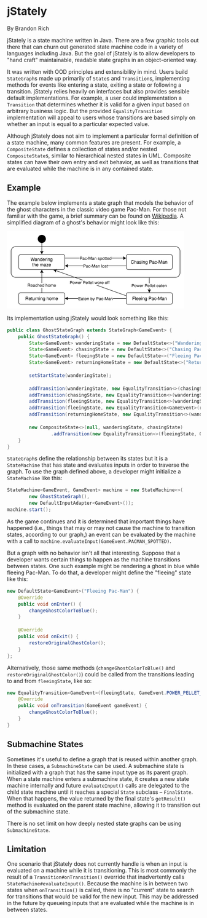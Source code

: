 jStately
========

By Brandon Rich

jStately is a state machine written in Java. There are a few graphic tools out
there that can churn out generated state machine code in a variety of languages
including Java. But the goal of jStately is to allow developers to "hand craft"
maintainable, readable state graphs in an object-oriented way.

It was written with OOD principles and extensibility in mind. Users build
`StateGraph`s made up primarily of `State`s and `Transition`s, implementing
methods for events like entering a state, exiting a state or following a
transition. jStately relies heavily on interfaces but also provides sensible
default implementations. For example, a user could implementation a
`Transition` that determines whether it is valid for a given input based on
arbitrary business logic. But the provided `EqualityTransition` implementation
will appeal to users whose transitions are based simply on whether an input is
equal to a particular expected value.

Although jStately does not aim to implement a particular formal definition
of a state machine, many common features are present. For example, a
`CompositeState` defines a collection of states and/or nested
`CompositeState`s, similar to hierarchical nested states in UML.
Composite states can have their own entry and exit behavior, as well as
transitions that are evaluated while the machine is in any contained state.

Example 
-------

The example below implements a state graph that models the behavior of the
ghost characters in the classic video game Pac-Man. For those not familiar with
the game, a brief summary can be found on
[Wikipedia](https://en.wikipedia.org/wiki/Pac-Man#Gameplay). A simplified
diagram of a ghost's behavior might look like this:

![Pac-Man Ghost state graph](readme/PacManGhostStateGraph.png) 

Its implementation using jStately would look something like this:

```java
public class GhostStateGraph extends StateGraph<GameEvent> {
    public GhostStateGraph() {
        State<GameEvent> wanderingState = new DefaultState<>("Wandering maze");
        State<GameEvent> chasingState = new DefaultState<>("Chasing Pac-Man");
        State<GameEvent> fleeingState = new DefaultState<>("Fleeing Pac-Man");
        State<GameEvent> returningHomeState = new DefaultState<>("Returning home");

        setStartState(wanderingState);

        addTransition(wanderingState, new EqualityTransition<>(chasingState, GameEvent.PACMAN_SPOTTED));
        addTransition(chasingState, new EqualityTransition<>(wanderingState, GameEvent.PACMAN_LOST));
        addTransition(fleeingState, new EqualityTransition<>(wanderingState, GameEvent.POWER_PELLET_WORE_OFF));
        addTransition(fleeingState, new EqualityTransition<GameEvent>(returningHomeState, GameEvent.GHOST_EATEN));
        addTransition(returningHomeState, new EqualityTransition<>(wanderingState, GameEvent.GHOST_REACHED_HOME));

        new CompositeState<>(null, wanderingState, chasingState)
                .addTransition(new EqualityTransition<>(fleeingState, GameEvent.POWER_PELLET_EATEN));
    }
} 
```

`StateGraph`s define the relationship between its states but it is a
`StateMachine` that has state and evaluates inputs in order to traverse the
graph. To use the graph defined above, a developer might initialize a
`StateMachine` like this:

```java
StateMachine<GameEvent, GameEvent> machine = new StateMachine<>(
        new GhostStateGraph(),
        new DefaultInputAdapter<GameEvent>());
machine.start();
```

As the game continues and it is determined that important things have happened
(i.e., things that may or may not cause the machine to transition states,
according to our graph,) an event can be evaluated by the machine with a call
to `machine.evaluateInput(GameEvent.PACMAN_SPOTTED)`.

But a graph with no behavior isn't all that interesting. Suppose that a
developer wants certain things to happen as the machine transitions between
states. One such example might be rendering a ghost in blue while fleeing
Pac-Man. To do that, a developer might define the "fleeing" state like this:

```java
new DefaultState<GameEvent>("Fleeing Pac-Man") {
    @Override
    public void onEnter() {
        changeGhostColorToBlue();
    }

    @Override
    public void onExit() {
        restoreOriginalGhostColor();
    }
};
```

Alternatively, those same methods (`changeGhostColorToBlue()` and
`restoreOriginalGhostColor()`) could be called from the transitions leading
to and from `fleeingState`, like so:

```java
new EqualityTransition<GameEvent>(fleeingState, GameEvent.POWER_PELLET_EATEN) {
    @Override
    public void onTransition(GameEvent gameEvent) {
        changeGhostColorToBlue();
    }
}
```

Submachine States
-----------------

Sometimes it's useful to define a graph that is reused within another graph. In
these cases, a `SubmachineState` can be used. A submachine state is initialized
with a graph that has the same input type as its parent graph. When a state
machine enters a submachine state, it creates a new state machine internally
and future `evaluateInput()` calls are delegated to the child state machine
until it reaches a special `State` subclass – `FinalState`. When that happens,
the value returned by the final state's `getResult()` method is evaluated on
the parent state machine, allowing it to transition out of the submachine
state.

There is no set limit on how deeply nested state graphs can be using
`SubmachineState`.

Limitation
----------

One scenario that jStately does not currently handle is when an input is
evaluated on a machine while it is transitioning. This is most commonly the
result of a `Transition#onTransition()` override that inadvertently calls
`StateMachine#evaluateInput()`. Because the machine is in between two states
when `onTransition()` is called, there is no "current" state to search for
transitions that would be valid for the new input. This may be addressed in the
future by queueing inputs that are evaluated while the machine is in between
states.
